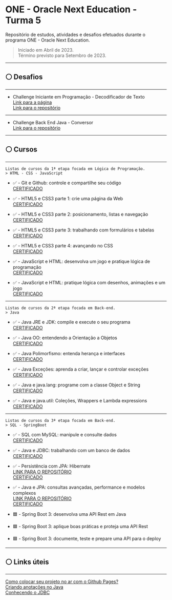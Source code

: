 # ONE - Oracle Next Education - Turma 5

Repositório de estudos, atividades e desafios efetuados durante o programa ONE - Oracle Next Education.  

> Iniciado em Abril de 2023.  
> Término previsto para Setembro de 2023.

***

## ⚪ Desafios

***

* Challenge Iniciante em Programação - Decodificador de Texto  
[Link para a página](https://jaohab.github.io/oracle-next-education-t5/src/desafios/sprint01/index.html)  
[Link para o repositório](https://github.com/jaohab/oracle-next-education-t5/tree/main/src/desafios/sprint01)  

***

* Challenge Back End Java - Conversor  
[Link para o repositório](https://github.com/jaohab/one-t5-conversor-moeda)  

***

## ⚪ Cursos

***

    Listas de cursos da 1ª etapa focada em Lógica de Programação.  
    > HTML - CSS - JavaScript

* ✅ - Git e Github: controle e compartilhe seu código  
[CERTIFICADO](https://cursos.alura.com.br/user/joao-hab/course/git-github-controle-compartilhe-codigo/certificate)

* ✅ - HTML5 e CSS3 parte 1: crie uma página da Web  
[CERTIFICADO](https://cursos.alura.com.br/user/joao-hab/course/html5-css3-crie-pagina-web/certificate)

* ✅ - HTML5 e CSS3 parte 2: posicionamento, listas e navegação  
[CERTIFICADO](https://cursos.alura.com.br/user/joao-hab/course/html5-css3-posicionamento-listas-e-navegacao/certificate)

* ✅ - HTML5 e CSS3 parte 3: trabalhando com formulários e tabelas  
[CERTIFICADO](https://cursos.alura.com.br/user/joao-hab/course/html5-css3-trabalhando-formularios-tabelas/certificate)

* ✅ - HTML5 e CSS3 parte 4: avançando no CSS  
[CERTIFICADO](https://cursos.alura.com.br/user/joao-hab/course/html5-css3-avancando-no-css/certificate)

* ✅ - JavaScript e HTML: desenvolva um jogo e pratique lógica de programação  
[CERTIFICADO](https://cursos.alura.com.br/user/joao-hab/course/javascript-logica-programacao-javascript-html/certificate)

* ✅ - JavaScript e HTML: pratique lógica com desenhos, animações e um jogo  
[CERTIFICADO](https://cursos.alura.com.br/user/joao-hab/course/logica-programacao-pratica-desenho-animacoes-jogo/certificate)

***

    Listas de cursos da 2ª etapa focada em Back-end.  
    > Java

* ✅ - Java JRE e JDK: compile e execute o seu programa  
[CERTIFICADO](https://cursos.alura.com.br/user/joao-hab/course/java-jre-jdk-compile-execute-programa/certificate)

* ✅ - Java OO: entendendo a Orientação a Objetos  
[CERTIFICADO](https://cursos.alura.com.br/user/joao-hab/course/java-oo-orientacao-objetos/certificate)

* ✅ - Java Polimorfismo: entenda herança e interfaces  
[CERTIFICADO](https://cursos.alura.com.br/user/joao-hab/course/java-polimorfismo-heranca-interfaces/certificate)

* ✅ - Java Exceções: aprenda a criar, lançar e controlar exceções  
[CERTIFICADO](https://cursos.alura.com.br/user/joao-hab/course/java-excecoes-criar-lancar-controlar-excecoes/certificate)

* ✅ - Java e java.lang: programe com a classe Object e String  
[CERTIFICADO](https://cursos.alura.com.br/user/joao-hab/course/java-java-lang-classe-object-string/certificate)

* ✅ - Java e java.util: Coleções, Wrappers e Lambda expressions  
[CERTIFICADO](https://cursos.alura.com.br/user/joao-hab/course/java-util-colecoes-wrappers-lambdas/certificate)

***

    Listas de cursos da 3ª etapa focada em Back-end.  
    > SQL - SpringBoot

* ✅ - SQL com MySQL: manipule e consulte dados  
[CERTIFICADO](https://cursos.alura.com.br/user/joao-hab/course/sql-mysql-manipule-dados-com-sql/certificate)

* ✅ - Java e JDBC: trabalhando com um banco de dados  
[CERTIFICADO](https://cursos.alura.com.br/user/joao-hab/course/java-jdbc-trabalhando-banco-dados/certificate)

* ✅ - Persistência com JPA: Hibernate  
[LINK PARA O REPOSITÓRIO](https://github.com/jaohab/one-t5-jpa)  
[CERTIFICADO](https://cursos.alura.com.br/user/joao-hab/course/persistencia-jpa-hibernate/certificate)

* ✅ - Java e JPA: consultas avançadas, performance e modelos complexos  
[LINK PARA O REPOSITÓRIO](https://github.com/jaohab/one-t5-jpa)  
[CERTIFICADO](https://cursos.alura.com.br/user/joao-hab/course/java-jpa-consultas-performance-modelos-complexos/certificate)

* 🟦 - Spring Boot 3: desenvolva uma API Rest em Java  
* 🟦 - Spring Boot 3: aplique boas práticas e proteja uma API Rest  
* 🟦 - Spring Boot 3: documente, teste e prepare uma API para o deploy  

***

## ⚪ Links úteis

***

[Como colocar seu projeto no ar com o Github Pages?](https://www.alura.com.br/artigos/como-colocar-projeto-no-ar-com-github-pages)  
[Criando anotações no Java](https://www.alura.com.br/artigos/criando-anotacoes-no-java)  
[Conhecendo o JDBC](https://www.alura.com.br/artigos/conhecendo-o-jdbc)  
